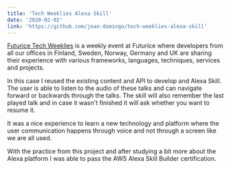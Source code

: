 ```yaml
---
title: 'Tech Weeklies Alexa Skill'
date: '2020-02-02'
link: 'https://github.com/joan-domingo/tech-weeklies-alexa-skill'
---
```


[Futurice Tech Weeklies](https://techweeklies.futurice.com/) is a weekly event at Futurice where developers
from all our offices in Finland, Sweden, Norway, Germany and UK are sharing their
experience with various frameworks, languages, techniques, services and projects.

In this case I reused the existing content and API to develop and Alexa Skill. The user is able to listen
to the audio of these talks and can navigate forward or backwards through the talks. The skill will also
remember the last played talk and in case it wasn't finished it will ask whether you want to resume it.

It was a nice experience to learn a new technology and platform where the user communication happens
through voice and not through a screen like we are all used.

With the practice from this project and after studying a bit more about the Alexa platform I was able to pass the
AWS Alexa Skill Builder certification.